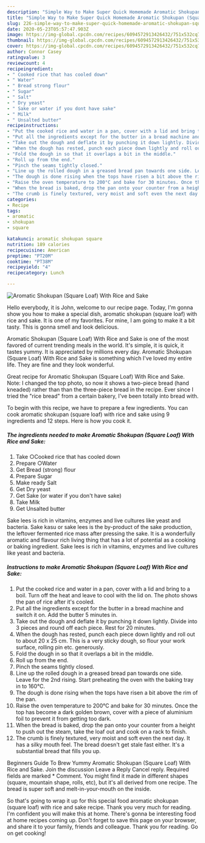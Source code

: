 ```yaml
---
description: "Simple Way to Make Super Quick Homemade Aromatic Shokupan (Square Loaf) With Rice and Sake"
title: "Simple Way to Make Super Quick Homemade Aromatic Shokupan (Square Loaf) With Rice and Sake"
slug: 226-simple-way-to-make-super-quick-homemade-aromatic-shokupan-square-loaf-with-rice-and-sake
date: 2020-05-23T05:57:47.903Z
image: https://img-global.cpcdn.com/recipes/6094572913426432/751x532cq70/aromatic-shokupan-square-loaf-with-rice-and-sake-recipe-main-photo.jpg
thumbnail: https://img-global.cpcdn.com/recipes/6094572913426432/751x532cq70/aromatic-shokupan-square-loaf-with-rice-and-sake-recipe-main-photo.jpg
cover: https://img-global.cpcdn.com/recipes/6094572913426432/751x532cq70/aromatic-shokupan-square-loaf-with-rice-and-sake-recipe-main-photo.jpg
author: Connor Casey
ratingvalue: 3
reviewcount: 4
recipeingredient:
- " Cooked rice that has cooled down"
- " Water"
- " Bread strong flour"
- " Sugar"
- " Salt"
- " Dry yeast"
- " Sake or water if you dont have sake"
- " Milk"
- " Unsalted butter"
recipeinstructions:
- "Put the cooked rice and water in a pan, cover with a lid and bring to a boil. Turn off the heat and leave to cool with the lid on. The photo shows the pan of rice after it&#39;s cooled."
- "Put all the ingredients except for the butter in a bread machine and switch it on. Add the butter 5 minutes in."
- "Take out the dough and deflate it by punching it down lightly. Divide into 3 pieces and round off each piece. Rest for 20 minutes."
- "When the dough has rested, punch each piece down lightly and roll out to about 20 x 25 cm. This is a very sticky dough, so flour your work surface, rolling pin etc. generously."
- "Fold the dough in so that it overlaps a bit in the middle."
- "Roll up from the end."
- "Pinch the seams tightly closed."
- "Line up the rolled dough in a greased bread pan towards one side. Leave for the 2nd rising. Start preheating the oven with the baking tray in to 160℃."
- "The dough is done rising when the tops have risen a bit above the rim of the pan."
- "Raise the oven temperature to 200°C and bake for 30 minutes. Once the top has become a dark golden brown, cover with a piece of aluminium foil to prevent it from getting too dark."
- "When the bread is baked, drop the pan onto your counter from a height to push out the steam, take the loaf out and cook on a rack to finish."
- "The crumb is finely textured, very moist and soft even the next day. It has a silky mouth feel. The bread doesn&#39;t get stale fast either. It&#39;s a substantial bread that fills you up."
categories:
- Recipe
tags:
- aromatic
- shokupan
- square

katakunci: aromatic shokupan square 
nutrition: 189 calories
recipecuisine: American
preptime: "PT20M"
cooktime: "PT38M"
recipeyield: "4"
recipecategory: Lunch

---
```



![Aromatic Shokupan (Square Loaf) With Rice and Sake](https://img-global.cpcdn.com/recipes/6094572913426432/751x532cq70/aromatic-shokupan-square-loaf-with-rice-and-sake-recipe-main-photo.jpg)

Hello everybody, it is John, welcome to our recipe page. Today, I'm gonna show you how to make a special dish, aromatic shokupan (square loaf) with rice and sake. It is one of my favorites. For mine, I am going to make it a bit tasty. This is gonna smell and look delicious.

Aromatic Shokupan (Square Loaf) With Rice and Sake is one of the most favored of current trending meals in the world. It's simple, it is quick, it tastes yummy. It is appreciated by millions every day. Aromatic Shokupan (Square Loaf) With Rice and Sake is something which I've loved my entire life. They are fine and they look wonderful.

Great recipe for Aromatic Shokupan (Square Loaf) With Rice and Sake. Note: I changed the top photo, so now it shows a two-piece bread (hand kneaded) rather than than the three-piece bread in the recipe. Ever since I tried the &#34;rice bread&#34; from a certain bakery, I&#39;ve been totally into bread with.


To begin with this recipe, we have to prepare a few ingredients. You can cook aromatic shokupan (square loaf) with rice and sake using 9 ingredients and 12 steps. Here is how you cook it.

<!--inarticleads1-->

##### The ingredients needed to make Aromatic Shokupan (Square Loaf) With Rice and Sake:

1. Take  ○Cooked rice that has cooled down
1. Prepare  ○Water
1. Get  Bread (strong) flour
1. Prepare  Sugar
1. Make ready  Salt
1. Get  Dry yeast
1. Get  Sake (or water if you don&#39;t have sake)
1. Take  Milk
1. Get  Unsalted butter


Sake lees is rich in vitamins, enzymes and live cultures like yeast and bacteria. Sake kasu or sake lees is the by-product of the sake production, the leftover fermented rice mass after pressing the sake. It is a wonderfully aromatic and flavour rich living thing that has a lot of potential as a cooking or baking ingredient. Sake lees is rich in vitamins, enzymes and live cultures like yeast and bacteria. 

<!--inarticleads2-->

##### Instructions to make Aromatic Shokupan (Square Loaf) With Rice and Sake:

1. Put the cooked rice and water in a pan, cover with a lid and bring to a boil. Turn off the heat and leave to cool with the lid on. The photo shows the pan of rice after it&#39;s cooled.
1. Put all the ingredients except for the butter in a bread machine and switch it on. Add the butter 5 minutes in.
1. Take out the dough and deflate it by punching it down lightly. Divide into 3 pieces and round off each piece. Rest for 20 minutes.
1. When the dough has rested, punch each piece down lightly and roll out to about 20 x 25 cm. This is a very sticky dough, so flour your work surface, rolling pin etc. generously.
1. Fold the dough in so that it overlaps a bit in the middle.
1. Roll up from the end.
1. Pinch the seams tightly closed.
1. Line up the rolled dough in a greased bread pan towards one side. Leave for the 2nd rising. Start preheating the oven with the baking tray in to 160℃.
1. The dough is done rising when the tops have risen a bit above the rim of the pan.
1. Raise the oven temperature to 200°C and bake for 30 minutes. Once the top has become a dark golden brown, cover with a piece of aluminium foil to prevent it from getting too dark.
1. When the bread is baked, drop the pan onto your counter from a height to push out the steam, take the loaf out and cook on a rack to finish.
1. The crumb is finely textured, very moist and soft even the next day. It has a silky mouth feel. The bread doesn&#39;t get stale fast either. It&#39;s a substantial bread that fills you up.


Beginners Guide To Brew Yummy Aromatic Shokupan (Square Loaf) With Rice and Sake. Join the discussion Leave a Reply Cancel reply. Required fields are marked * Comment. You might find it made in different shapes (square, mountain shape, rolls, etc), but it&#39;s all derived from one recipe. The bread is super soft and melt-in-your-mouth on the inside. 

So that's going to wrap it up for this special food aromatic shokupan (square loaf) with rice and sake recipe. Thank you very much for reading. I'm confident you will make this at home. There's gonna be interesting food at home recipes coming up. Don't forget to save this page on your browser, and share it to your family, friends and colleague. Thank you for reading. Go on get cooking!
